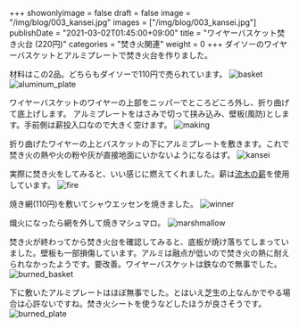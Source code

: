 +++
showonlyimage = false
draft = false
image = "/img/blog/003_kansei.jpg"
images = ["/img/blog/003_kansei.jpg"]
publishDate = "2021-03-02T01:45:00+09:00"
title = "ワイヤーバスケット焚き火台 (220円)"
categories = "焚き火関連"
weight = 0
+++
ダイソーのワイヤーバスケットとアルミプレートで焚き火台を作りました。
<!--more-->

材料はこの2品。どちらもダイソーで110円で売られています。
![basket](/img/blog/003_basket.jpg)
![aluminum_plate](/img/blog/003_aluminum_plate.jpg)

ワイヤーバスケットのワイヤーの上部をニッパーでところどころ外し、折り曲げて底上げします。
アルミプレートをはさみで切って挟み込み、壁板(風防)とします。手前側は薪投入口なので大きく空けます。
![making](/img/blog/003_making.jpg)

折り曲げたワイヤーの上とバスケットの下にアルミプレートを敷きます。これで焚き火の熱や火の粉や灰が直接地面にいかないようになるはず。
![kansei](/img/blog/003_kansei.jpg)

実際に焚き火をしてみると、いい感じに燃えてくれました。薪は[流木の薪](/blog/001_driftwood/)を使用しています。
![fire](/img/blog/003_fire.jpg)

焼き網(110円)を敷いてシャウエッセンを焼きました。
![winner](/img/blog/003_winner.jpg)

熾火になったら網を外して焼きマシュマロ。
![marshmallow](/img/blog/003_marshmallow.jpg)

焚き火が終わってから焚き火台を確認してみると、底板が焼け落ちてしまっていました。壁板も一部損傷しています。アルミは融点が低いので焚き火の熱に耐えられなかったようです。要改善。ワイヤーバスケットは鉄なので無事でした。
![burned_basket](/img/blog/003_burned_basket.jpg)

下に敷いたアルミプレートはほぼ無事でした。とはいえ芝生の上なんかでやる場合は心許ないですね。焚き火シートを使うなどしたほうが良さそうです。
![burned_plate](/img/blog/003_burned_plate.jpg)
